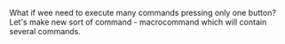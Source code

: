What if wee need to execute many commands pressing only one button?
Let's make new sort of command - macrocommand which will contain several commands.